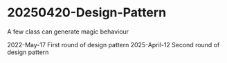 # 20250420-Design-Pattern

A few class can generate magic behaviour

2022-May-17 First round of design pattern
2025-April-12 Second round of design pattern

